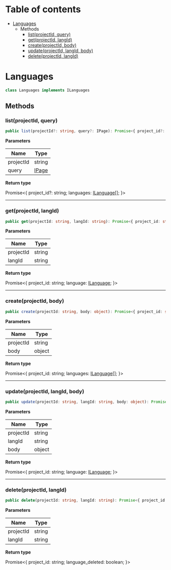 # Table of contents

* [Languages][ClassDeclaration-6]
    * Methods
        * [list(projectId, query)][MethodDeclaration-19]
        * [get(projectId, langId)][MethodDeclaration-20]
        * [create(projectId, body)][MethodDeclaration-21]
        * [update(projectId, langId, body)][MethodDeclaration-22]
        * [delete(projectId, langId)][MethodDeclaration-23]

# Languages

```typescript
class Languages implements ILanguages
```
## Methods

### list(projectId, query)

```typescript
public list(projectId?: string, query?: IPage): Promise<{ project_id?: string; languages: ILanguage[]; }>;
```

**Parameters**

| Name      | Type                            |
| --------- | ------------------------------- |
| projectId | string                          |
| query     | [IPage][InterfaceDeclaration-2] |

**Return type**

Promise<{ project_id?: string; languages: [ILanguage][InterfaceDeclaration-13][]; }>

----------

### get(projectId, langId)

```typescript
public get(projectId: string, langId: string): Promise<{ project_id: string; language: ILanguage; }>;
```

**Parameters**

| Name      | Type   |
| --------- | ------ |
| projectId | string |
| langId    | string |

**Return type**

Promise<{ project_id: string; language: [ILanguage][InterfaceDeclaration-13]; }>

----------

### create(projectId, body)

```typescript
public create(projectId: string, body: object): Promise<{ project_id: string; languages: ILanguage[]; }>;
```

**Parameters**

| Name      | Type   |
| --------- | ------ |
| projectId | string |
| body      | object |

**Return type**

Promise<{ project_id: string; languages: [ILanguage][InterfaceDeclaration-13][]; }>

----------

### update(projectId, langId, body)

```typescript
public update(projectId: string, langId: string, body: object): Promise<{ project_id: string; language: ILanguage; }>;
```

**Parameters**

| Name      | Type   |
| --------- | ------ |
| projectId | string |
| langId    | string |
| body      | object |

**Return type**

Promise<{ project_id: string; language: [ILanguage][InterfaceDeclaration-13]; }>

----------

### delete(projectId, langId)

```typescript
public delete(projectId: string, langId: string): Promise<{ project_id: string; language_deleted: boolean; }>;
```

**Parameters**

| Name      | Type   |
| --------- | ------ |
| projectId | string |
| langId    | string |

**Return type**

Promise<{ project_id: string; language_deleted: boolean; }>

[ClassDeclaration-6]: languages.md#languages
[MethodDeclaration-19]: languages.md#listprojectid-query
[InterfaceDeclaration-2]: ../i-page.md#ipage
[InterfaceDeclaration-13]: ../i-language.md#ilanguage
[MethodDeclaration-20]: languages.md#getprojectid-langid
[InterfaceDeclaration-13]: ../i-language.md#ilanguage
[MethodDeclaration-21]: languages.md#createprojectid-body
[InterfaceDeclaration-13]: ../i-language.md#ilanguage
[MethodDeclaration-22]: languages.md#updateprojectid-langid-body
[InterfaceDeclaration-13]: ../i-language.md#ilanguage
[MethodDeclaration-23]: languages.md#deleteprojectid-langid